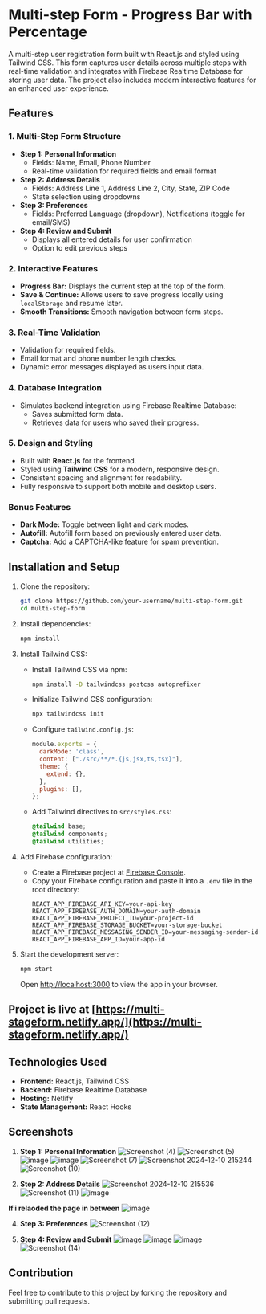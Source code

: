 # Multi-step Form - Progress Bar with Percentage

A multi-step user registration form built with React.js and styled using Tailwind CSS. This form captures user details across multiple steps with real-time validation and integrates with Firebase Realtime Database for storing user data. The project also includes modern interactive features for an enhanced user experience.

## Features

### 1. Multi-Step Form Structure
- **Step 1: Personal Information**
  - Fields: Name, Email, Phone Number
  - Real-time validation for required fields and email format
- **Step 2: Address Details**
  - Fields: Address Line 1, Address Line 2, City, State, ZIP Code
  - State selection using dropdowns
- **Step 3: Preferences**
  - Fields: Preferred Language (dropdown), Notifications (toggle for email/SMS)
- **Step 4: Review and Submit**
  - Displays all entered details for user confirmation
  - Option to edit previous steps

### 2. Interactive Features
- **Progress Bar:** Displays the current step at the top of the form.
- **Save & Continue:** Allows users to save progress locally using `localStorage` and resume later.
- **Smooth Transitions:** Smooth navigation between form steps.

### 3. Real-Time Validation
- Validation for required fields.
- Email format and phone number length checks.
- Dynamic error messages displayed as users input data.

### 4. Database Integration
- Simulates backend integration using Firebase Realtime Database:
  - Saves submitted form data.
  - Retrieves data for users who saved their progress.

### 5. Design and Styling
- Built with **React.js** for the frontend.
- Styled using **Tailwind CSS** for a modern, responsive design.
- Consistent spacing and alignment for readability.
- Fully responsive to support both mobile and desktop users.

### Bonus Features
- **Dark Mode:** Toggle between light and dark modes.
- **Autofill:** Autofill form based on previously entered user data.
- **Captcha:** Add a CAPTCHA-like feature for spam prevention.
  
## Installation and Setup

1. Clone the repository:
   ```bash
   git clone https://github.com/your-username/multi-step-form.git
   cd multi-step-form
   ```

2. Install dependencies:
   ```bash
   npm install
   ```

3. Install Tailwind CSS:
   - Install Tailwind CSS via npm:
     ```bash
     npm install -D tailwindcss postcss autoprefixer
     ```
   - Initialize Tailwind CSS configuration:
     ```bash
     npx tailwindcss init
     ```
   - Configure `tailwind.config.js`:
     ```javascript
     module.exports = {
       darkMode: 'class',
       content: ["./src/**/*.{js,jsx,ts,tsx}"],
       theme: {
         extend: {},
       },
       plugins: [],
     };
     ```
   - Add Tailwind directives to `src/styles.css`:
     ```css
     @tailwind base;
     @tailwind components;
     @tailwind utilities;
     ```

4. Add Firebase configuration:
   - Create a Firebase project at [Firebase Console](https://console.firebase.google.com/).
   - Copy your Firebase configuration and paste it into a `.env` file in the root directory:
     ```env
     REACT_APP_FIREBASE_API_KEY=your-api-key
     REACT_APP_FIREBASE_AUTH_DOMAIN=your-auth-domain
     REACT_APP_FIREBASE_PROJECT_ID=your-project-id
     REACT_APP_FIREBASE_STORAGE_BUCKET=your-storage-bucket
     REACT_APP_FIREBASE_MESSAGING_SENDER_ID=your-messaging-sender-id
     REACT_APP_FIREBASE_APP_ID=your-app-id
     ```

5. Start the development server:
   ```bash
   npm start
   ```
   Open [http://localhost:3000](http://localhost:3000) to view the app in your browser.


## Project is live at [https://multi-stageform.netlify.app/](https://multi-stageform.netlify.app/)


## Technologies Used
- **Frontend:** React.js, Tailwind CSS
- **Backend:** Firebase Realtime Database
- **Hosting:** Netlify 
- **State Management:** React Hooks

## Screenshots
1. **Step 1: Personal Information**
 ![Screenshot (4)](https://github.com/user-attachments/assets/095501bc-1b6d-4ca8-888f-01f5e957678b)
![Screenshot (5)](https://github.com/user-attachments/assets/89c56deb-aa88-4b9c-8970-576c397d9ece)
![image](https://github.com/user-attachments/assets/5d6fc1de-b02a-4e58-acec-5bbceaed54ee)
![image](https://github.com/user-attachments/assets/65f5ee86-5238-410e-bba4-daea7212fc22)
![Screenshot (7)](https://github.com/user-attachments/assets/635ad5ae-cb4c-4c59-b413-56b3d4ad0476)
![Screenshot 2024-12-10 215244](https://github.com/user-attachments/assets/36025210-d87c-4ccf-9e46-68dedce89c40)
![Screenshot (10)](https://github.com/user-attachments/assets/cb3129b7-0f06-4bba-88ff-e9a23a342250)

3. **Step 2: Address Details**
   ![Screenshot 2024-12-10 215536](https://github.com/user-attachments/assets/99cecaef-b8d8-49ec-93fb-a8fabd932f4c)
![Screenshot (11)](https://github.com/user-attachments/assets/b8f85930-df15-4046-b798-c192eb218a46)
![image](https://github.com/user-attachments/assets/98dd9edc-13d7-4ec1-8ec8-5b6fbde8353b)

  **If i relaoded the page in between** 
  ![image](https://github.com/user-attachments/assets/27d45f40-4a84-4d85-a1e2-da37929e651b)


4. **Step 3: Preferences**
  ![Screenshot (12)](https://github.com/user-attachments/assets/38d6d931-b497-4682-ab43-b8bfd58bab8d)

5. **Step 4: Review and Submit**
  ![image](https://github.com/user-attachments/assets/303271fe-ad61-4e08-bd9a-eaeb3214efc9)
  ![image](https://github.com/user-attachments/assets/cf0b3a7d-1c02-418d-9b0b-8483c8c37cb1)
  ![image](https://github.com/user-attachments/assets/211a243f-be43-49c6-a258-c487e36f8557)
  ![Screenshot (14)](https://github.com/user-attachments/assets/d4a6efa9-8f17-4bd6-ab6f-8b3ac90a8329)

## Contribution
Feel free to contribute to this project by forking the repository and submitting pull requests.









